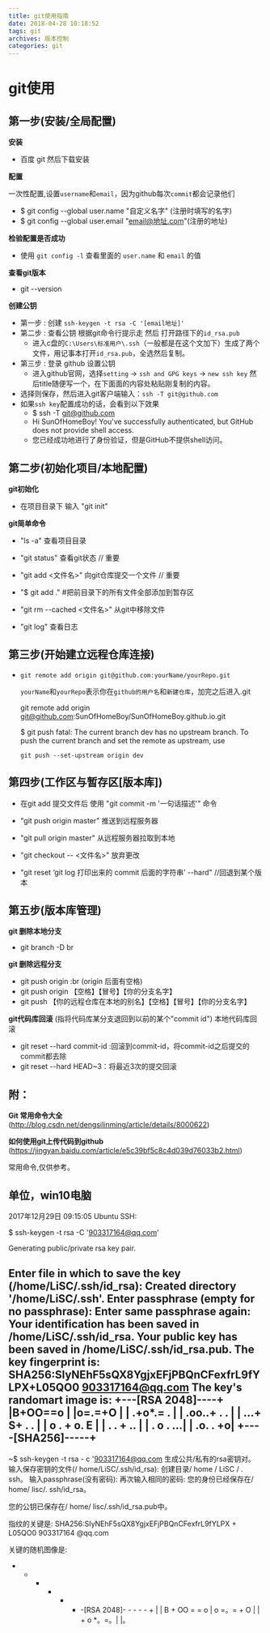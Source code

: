 ```yaml
---
title: git使用指南
date: 2018-04-28 10:18:52
tags: git
archives: 版本控制
categories: git
---
```

# git使用

## 第一步(安装/全局配置)
**安装**
+ 百度 git 然后下载安装

**配置**
    
一次性配置,设置`username`和`email`，因为github每次`commit`都会记录他们

+ $ git config --global user.name "自定义名字" (注册时填写的名字)
+ $ git config --global user.email "email@地址.com"(注册的地址)

**检验配置是否成功**
+ 使用 `git config -l` 查看里面的 `user.name` 和 `email` 的值

**查看git版本**
+ git --version

**创建公钥**
  + 第一步 : 创建 `ssh-keygen -t rsa -C '[email地址]'`
  + 第二步 : 查看公钥 根据git命令行提示走 然后 打开路径下的`id_rsa.pub`
    - 进入c盘的`C:\Users\标准用户\.ssh`（一般都是在这个文加下）生成了两个文件，用记事本打开`id_rsa.pub`，全选然后复制。
  + 第三步 : 登录 github 设置公钥
    - 进入github官网，选择`setting` -> `ssh and GPG keys` -> `new ssh key` 然后title随便写一个，在下面面的内容处粘贴刚复制的内容。
  + 选择则保存，然后进入git客户端输入：`ssh -T git@github.com`
  + 如果`ssh key`配置成功的话，会看到以下效果
    - $ ssh -T git@github.com
    - Hi SunOfHomeBoy! You've successfully authenticated, but GitHub does not provide shell access.
    - 您已经成功地进行了身份验证，但是GitHub不提供shell访问。

## 第二步(初始化项目/本地配置)
**git初始化**
  + 在项目目录下 输入 "git init"

**git简单命令**
  + "ls -a" 查看项目目录

  + "git status" 查看git状态 // 重要

  + "git add <文件名>" 向git仓库提交一个文件 // 重要
  
  + "$ git add ." #把前目录下的所有文件全部添加到暂存区
  
  + "git rm --cached <文件名>" 从git中移除文件
  
  + "git log" 查看日志

## 第三步(开始建立远程仓库连接)
+ `git remote add origin git@github.com:yourName/yourRepo.git`

  `yourName`和`yourRepo`表示你在`github的用户名`和`新建仓库`，加完之后进入.git

  git remote add origin git@github.com:SunOfHomeBoy/SunOfHomeBoy.github.io.git

  $ git push
  fatal: The current branch dev has no upstream branch.
  To push the current branch and set the remote as upstream, use

    `git push --set-upstream origin dev`

## 第四步(工作区与暂存区[版本库])
+ 在git add 提交文件后 使用 "git commit -m '一句话描述'" 命令

+ "git push origin master" 推送到远程服务器

+ "git pull origin master" 从远程服务器拉取到本地

+ "git checkout -- <文件名>"  放弃更改

+ "git reset ‘git log 打印出来的 commit 后面的字符串’ --hard"  //回退到某个版本

## 第五步(版本库管理)
**git 删除本地分支**
+ git branch -D br

**git 删除远程分支**
+ git push origin :br  (origin 后面有空格)
+ git push origin 【空格】【冒号】【你的分支名字】
+ git push 【你的远程仓库在本地的别名】【空格】【冒号】【你的分支名字】

**git代码库回滚** (指将代码库某分支退回到以前的某个"commit id")
本地代码库回滚
+ git reset --hard commit-id :回滚到commit-id，将commit-id之后提交的commit都去除
+ git reset --hard HEAD~3：将最近3次的提交回滚



## 附：
**Git 常用命令大全**
(http://blog.csdn.net/dengsilinming/article/details/8000622)

**如何使用git上传代码到github**
(https://jingyan.baidu.com/article/e5c39bf5c8c4d039d76033b2.html)

常用命令,仅供参考。

## 单位，win10电脑
  2017年12月29日 09:15:05
  Ubuntu SSH:

  $ ssh-keygen -t rsa -C '903317164@qq.com'

Generating public/private rsa key pair.

Enter file in which to save the key (/home/LiSC/.ssh/id_rsa):
Created directory '/home/LiSC/.ssh'.
Enter passphrase (empty for no passphrase):
Enter same passphrase again:
Your identification has been saved in /home/LiSC/.ssh/id_rsa.
Your public key has been saved in /home/LiSC/.ssh/id_rsa.pub.
The key fingerprint is:
SHA256:SIyNEhF5sQX8YgjxEFjPBQnCFexfrL9fYLPX+L05QO0 903317164@qq.com
The key's randomart image is:
+---[RSA 2048]----+
|B+OO==o          |
|o=.=+O           |
| .+o*.=       .  |
|  .oo..+     . . |
|   ...+ S+  . .  |
|     o  . + o. E |
|      .  . + ..  |
|       .  o . ...|
|       .o.   . +o|
+----[SHA256]-----+
-----------------------------------------------
~$ ssh-keygen -t rsa - c '903317164@qq.com
生成公共/私有的rsa密钥对。
输入保存密钥的文件(/ home/LiSC/.ssh/id_rsa):
创建目录/ home / LiSC / . ssh。
输入passphrase(没有密码):
再次输入相同的密码:
您的身份已经保存在/ home/ lisc/. ssh/id_rsa。

您的公钥已保存在/ home/ lisc/.ssh/id_rsa.pub中。

指纹的关键是:
SHA256:SIyNEhF5sQX8YgjxEFjPBQnCFexfrL9fYLPX + L05QO0 903317164 @qq.com

关键的随机图像是:
+ - - - - - -[RSA 2048]- - - - - +
| | B + OO = = o
| o =。= + O |
| + o *。=。|
|。